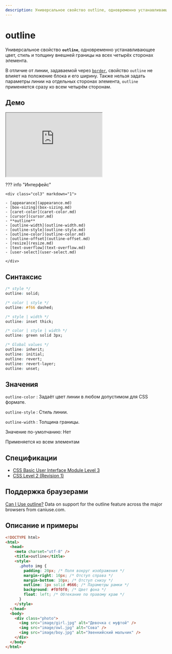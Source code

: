 ```yaml
---
description: Универсальное свойство outline, одновременно устанавливающее цвет, стиль и толщину внешней границы на всех четырёх сторонах элемента
---
```


# outline

Универсальное свойство **`outline`**, одновременно устанавливающее цвет, стиль и толщину внешней границы на всех четырёх сторонах элемента.

В отличие от линии, задаваемой через [`border`](border.md), свойство `outline` не влияет на положение блока и его ширину. Также нельзя задать параметры линии на отдельных сторонах элемента, `outline` применяется сразу ко всем четырём сторонам.

## Демо

<iframe class="interactive is-default-height" height="200" src="https://interactive-examples.mdn.mozilla.net/pages/css/outline.html" title="MDN Web Docs Interactive Example" loading="lazy" data-readystate="complete"></iframe>

??? info "Интерфейс"

    <div class="col3" markdown="1">

    - [appearance](appearance.md)
    - [box-sizing](box-sizing.md)
    - [caret-color](caret-color.md)
    - [cursor](cursor.md)
    - **outline**
    - [outline-width](outline-width.md)
    - [outline-style](outline-style.md)
    - [outline-color](outline-color.md)
    - [outline-offset](outline-offset.md)
    - [resize](resize.md)
    - [text-overflow](text-overflow.md)
    - [user-select](user-select.md)

    </div>

## Синтаксис

```css
/* style */
outline: solid;

/* color | style */
outline: #f66 dashed;

/* style | width */
outline: inset thick;

/* color | style | width */
outline: green solid 3px;

/* Global values */
outline: inherit;
outline: initial;
outline: revert;
outline: revert-layer;
outline: unset;
```

## Значения

`outline-color`
: Задаёт цвет линии в любом допустимом для CSS формате.

`outline-style`
: Стиль линии.

`outline-width`
: Толщина границы.

Значение по-умолчанию: Нет

Применяется ко всем элементам

## Спецификации

- [CSS Basic User Interface Module Level 3](http://dev.w3.org/csswg/css3-ui/#outline)
- [CSS Level 2 (Revision 1)](http://www.w3.org/TR/CSS2/ui.html#propdef-outline)

## Поддержка браузерами

<p class="ciu_embed" data-feature="outline" data-periods="future_1,current,past_1,past_2">
  <a href="http://caniuse.com/#feat=outline">Can I Use outline?</a> Data on support for the outline feature across the major browsers from caniuse.com.
</p>

## Описание и примеры

```html
<!DOCTYPE html>
<html>
  <head>
    <meta charset="utf-8" />
    <title>outline</title>
    <style>
      .photo img {
        padding: 20px; /* Поля вокруг изображения */
        margin-right: 10px; /* Отступ справа */
        margin-bottom: 10px; /* Отступ снизу */
        outline: 1px solid #666; /* Параметры рамки */
        background: #f0f0f0; /* Цвет фона */
        float: left; /* Обтекание по правому краю */
      }
    </style>
  </head>
  <body>
    <div class="photo">
      <img src="image/girl.jpg" alt="Девочка с муфтой" />
      <img src="image/owl.jpg" alt="Сова" />
      <img src="image/boy.jpg" alt="Эвенкийский мальчик" />
    </div>
  </body>
</html>
```
